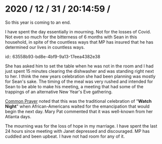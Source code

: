 # 2020 / 12 / 31 / 20:14:59 /
	
So this year is coming to an end.
    
I have spent the day essentially in mourning. Not for the losses of Covid. Not even so much for the bitterness of 6 months with Sean in this household, in spite of the countless ways that MP has insured that he has determined our lives in countless ways.

id:: 63558b93-bd8e-4bf9-9a13-17eea4382e38

She has asked him to set the table when he was not in the room and I had just spent 15 minutes clearing the dishwasher and was standing right next to her. I think the new years celebration she had been planning was mostly for Sean's sake. The timing of the meal was very rushed and intended for Sean to be able to make his meeting, a meeting that had some of the trappings of an alternative New Year's Eve gathering.
	  
<u>Common Prayer</u> noted that this was the traditional celebration of "**Watch Night**" when African-Americans waited for the emancipation that would begin the next day. Mary Pat commented that it was well-known from her Atlanta days.
	  
The mourning was for the loss of hope in my marriage. I have spent the last 24 hours since meeting with Janet depressed and discouraged. MP has cuddled and been upbeat. I have not had room for any of it.